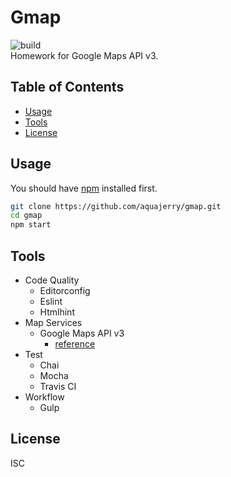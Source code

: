 # Gmap
![build][1]  
Homework for Google Maps API v3.

## Table of Contents
- [Usage](#usage)
- [Tools](#tools)
- [License](#license)

## Usage
You should have [npm][2] installed first.
```bash
git clone https://github.com/aquajerry/gmap.git
cd gmap
npm start
```

## Tools
- Code Quality
  - Editorconfig
  - Eslint
  - Htmlhint
- Map Services
  - Google Maps API v3
    - [reference][3]
- Test
  - Chai
  - Mocha
  - Travis CI
- Workflow
  - Gulp

## License
ISC

[1]: https://travis-ci.org/AquaJerry/gmap.svg?branch=master
[2]: https://www.npmjs.com/
[3]: https://developers.google.com/maps/documentation/javascript/reference/3/
